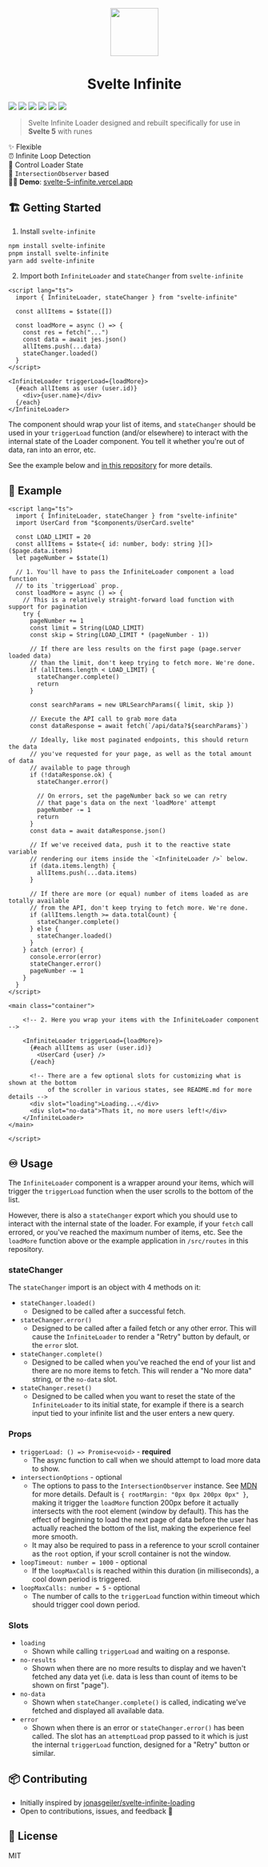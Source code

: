 <p align="center">
 <img align="center" src="https://raw.githubusercontent.com/ndom91/svelte-infinite/51683d459ae954a99e7c5c25817ed667678a0840/src/assets/SvelteLogo.svg" height="96" />
 <h1 align="center">
  Svelte Infinite
 </h1>
</p>

![](https://img.shields.io/badge/typescript-black?style=for-the-badge&logo=typescript&logoColor=white)
![](https://img.shields.io/badge/only-svelte5?style=for-the-badge&logo=svelte&logoColor=white&label=svelte5&labelColor=black&color=black)
[![](https://img.shields.io/npm/v/svelte-infinite?style=for-the-badge&labelColor=black&color=black)](https://npmjs.org/packages/svelte-infinite)
[![](https://img.shields.io/badge/13kb-size?style=for-the-badge&label=size&labelColor=black&color=black)](https://npmjs.org/packages/svelte-infinite)
[![](https://img.shields.io/npm/dm/svelte-infinite?style=for-the-badge&labelColor=black&color=black)](https://npmjs.org/packages/svelte-infinite)
[![](https://img.shields.io/badge/demo-black?style=for-the-badge&logo=&logoColor=white&labelColor=black&color=black)](https://svelte-5-infinite.vercel.app)

> Svelte Infinite Loader designed and rebuilt specifically for use in **Svelte 5** with runes

✨ Flexible  
⏰ Infinite Loop Detection  
📣 Control Loader State  
🔎 `IntersectionObserver` based  
🧑‍🔧 **Demo**: [svelte-5-infinite.vercel.app](https://svelte-5-infinite.vercel.app)

## 🏗️ Getting Started

1. Install `svelte-infinite`

```bash
npm install svelte-infinite
pnpm install svelte-infinite
yarn add svelte-infinite
```

2. Import both `InfiniteLoader` and `stateChanger` from `svelte-infinite`

```svelte
<script lang="ts">
  import { InfiniteLoader, stateChanger } from "svelte-infinite"

  const allItems = $state([])

  const loadMore = async () => {
    const res = fetch("...")
    const data = await jes.json()
    allItems.push(...data)
    stateChanger.loaded()
  }
</script>

<InfiniteLoader triggerLoad={loadMore}>
  {#each allItems as user (user.id)}
    <div>{user.name}</div>
  {/each}
</InfiniteLoader>
```

The component should wrap your list of items, and `stateChanger` should be used in your `triggerLoad` function (and/or elsewhere) to interact with the internal state of the Loader component. You tell it whether you're out of data, ran into an error, etc.

See the example below and [in this repository](https://github.com/ndom91/svelte-infinite/blob/main/src/routes/%2Bpage.svelte#L12-L50) for more details.

## 🍍 Example

```svelte
<script lang="ts">
  import { InfiniteLoader, stateChanger } from "svelte-infinite"
  import UserCard from "$components/UserCard.svelte"

  const LOAD_LIMIT = 20
  const allItems = $state<{ id: number, body: string }[]>($page.data.items)
  let pageNumber = $state(1)

  // 1. You'll have to pass the InfiniteLoader component a load function
  // to its `triggerLoad` prop.
  const loadMore = async () => {
    // This is a relatively straight-forward load function with support for pagination
    try {
      pageNumber += 1
      const limit = String(LOAD_LIMIT)
      const skip = String(LOAD_LIMIT * (pageNumber - 1))

      // If there are less results on the first page (page.server loaded data)
      // than the limit, don't keep trying to fetch more. We're done.
      if (allItems.length < LOAD_LIMIT) {
        stateChanger.complete()
        return
      }

      const searchParams = new URLSearchParams({ limit, skip })

      // Execute the API call to grab more data
      const dataResponse = await fetch(`/api/data?${searchParams}`)

      // Ideally, like most paginated endpoints, this should return the data
      // you've requested for your page, as well as the total amount of data
      // available to page through
      if (!dataResponse.ok) {
        stateChanger.error()

        // On errors, set the pageNumber back so we can retry
        // that page's data on the next 'loadMore' attempt
        pageNumber -= 1
        return
      }
      const data = await dataResponse.json()

      // If we've received data, push it to the reactive state variable
      // rendering our items inside the `<InfiniteLoader />` below.
      if (data.items.length) {
        allItems.push(...data.items)
      }

      // If there are more (or equal) number of items loaded as are totally available
      // from the API, don't keep trying to fetch more. We're done.
      if (allItems.length >= data.totalCount) {
        stateChanger.complete()
      } else {
        stateChanger.loaded()
      }
    } catch (error) {
      console.error(error)
      stateChanger.error()
      pageNumber -= 1
    }
  }
</script>

<main class="container">

    <!-- 2. Here you wrap your items with the InfiniteLoader component -->

    <InfiniteLoader triggerLoad={loadMore}>
      {#each allItems as user (user.id)}
        <UserCard {user} />
      {/each}

      <!-- There are a few optional slots for customizing what is shown at the bottom
           of the scroller in various states, see README.md for more details -->
      <div slot="loading">Loading...</div>
      <div slot="no-data">Thats it, no more users left!</div>
    </InfiniteLoader>
</main>

</script>
```

## ♾️ Usage

The `InfiniteLoader` component is a wrapper around your items, which will trigger the `triggerLoad` function when the user scrolls to the bottom of the list.

However, there is also a `stateChanger` export which you should use to interact with the internal state of the loader. For example, if your `fetch` call errored, or you've reached the maximum number of items, etc. See the `loadMore` function above or the example application in `/src/routes` in this repository.

### stateChanger

The `stateChanger` import is an object with 4 methods on it:

- `stateChanger.loaded()`
  - Designed to be called after a successful fetch.
- `stateChanger.error()`
  - Designed to be called after a failed fetch or any other error. This will cause the `InfiniteLoader` to render a "Retry" button by default, or the `error` slot.
- `stateChanger.complete()`
  - Designed to be called when you've reached the end of your list and there are no more items to fetch. This will render a "No more data" string, or the `no-data` slot.
- `stateChanger.reset()`
  - Designed to be called when you want to reset the state of the `InfiniteLoader` to its initial state, for example if there is a search input tied to your infinite list and the user enters a new query.

### Props

- `triggerLoad: () => Promise<void>` - **required**
  - The async function to call when we should attempt to load more data to show.
- `intersectionOptions` - optional
  - The options to pass to the `IntersectionObserver` instance. See [MDN](https://developer.mozilla.org/en-US/docs/Web/API/IntersectionObserver/IntersectionObserver#options) for more details. Default is `{ rootMargin: "0px 0px 200px 0px" }`, making it trigger the `loadMore` function 200px before it actually intersects with the root element (window by default). This has the effect of beginning to load the next page of data before the user has actually reached the bottom of the list, making the experience feel more smooth.
  - It may also be required to pass in a reference to your scroll container as the `root` option, if your scroll container is not the window.
- `loopTimeout: number = 1000` - optional
  - If the `loopMaxCalls` is reached within this duration (in milliseconds), a cool down period is triggered.
- `loopMaxCalls: number = 5` - optional
  - The number of calls to the `triggerLoad` function within timeout which should trigger cool down period.

### Slots

- `loading`
  - Shown while calling `triggerLoad` and waiting on a response.
- `no-results`
  - Shown when there are no more results to display and we haven't fetched any data yet (i.e. data is less than count of items to be shown on first "page").
- `no-data`
  - Shown when `stateChanger.complete()` is called, indicating we've fetched and displayed all available data.
- `error`
  - Shown when there is an error or `stateChanger.error()` has been called. The slot has an `attemptLoad` prop passed to it which is just the internal `triggerLoad` function, designed for a "Retry" button or similar.

## 📦 Contributing

- Initially inspired by [jonasgeiler/svelte-infinite-loading](https://github.com/jonasgeiler/svelte-infinite-loading)
- Open to contributions, issues, and feedback 🙏

## 📝 License

MIT

